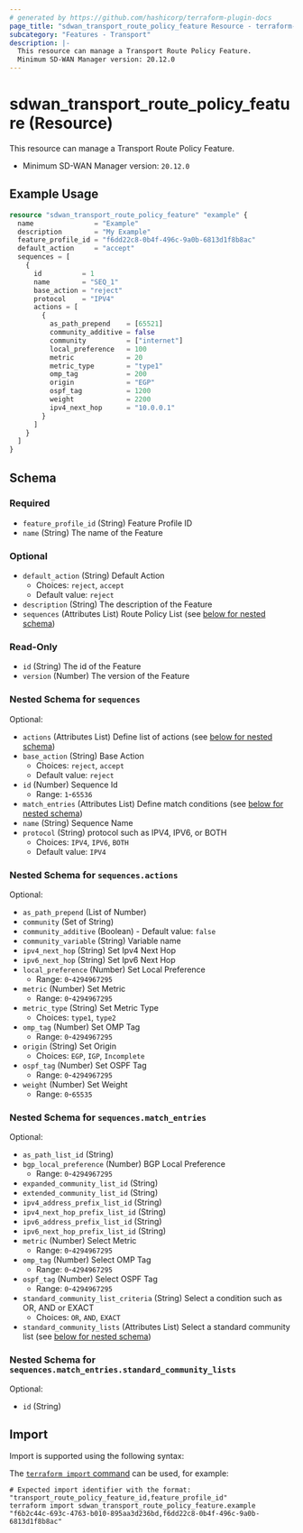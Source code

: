 ```yaml
---
# generated by https://github.com/hashicorp/terraform-plugin-docs
page_title: "sdwan_transport_route_policy_feature Resource - terraform-provider-sdwan"
subcategory: "Features - Transport"
description: |-
  This resource can manage a Transport Route Policy Feature.
  Minimum SD-WAN Manager version: 20.12.0
---
```


# sdwan_transport_route_policy_feature (Resource)

This resource can manage a Transport Route Policy Feature.
  - Minimum SD-WAN Manager version: `20.12.0`

## Example Usage

```terraform
resource "sdwan_transport_route_policy_feature" "example" {
  name               = "Example"
  description        = "My Example"
  feature_profile_id = "f6dd22c8-0b4f-496c-9a0b-6813d1f8b8ac"
  default_action     = "accept"
  sequences = [
    {
      id          = 1
      name        = "SEQ_1"
      base_action = "reject"
      protocol    = "IPV4"
      actions = [
        {
          as_path_prepend    = [65521]
          community_additive = false
          community          = ["internet"]
          local_preference   = 100
          metric             = 20
          metric_type        = "type1"
          omp_tag            = 200
          origin             = "EGP"
          ospf_tag           = 1200
          weight             = 2200
          ipv4_next_hop      = "10.0.0.1"
        }
      ]
    }
  ]
}
```

<!-- schema generated by tfplugindocs -->
## Schema

### Required

- `feature_profile_id` (String) Feature Profile ID
- `name` (String) The name of the Feature

### Optional

- `default_action` (String) Default Action
  - Choices: `reject`, `accept`
  - Default value: `reject`
- `description` (String) The description of the Feature
- `sequences` (Attributes List) Route Policy List (see [below for nested schema](#nestedatt--sequences))

### Read-Only

- `id` (String) The id of the Feature
- `version` (Number) The version of the Feature

<a id="nestedatt--sequences"></a>
### Nested Schema for `sequences`

Optional:

- `actions` (Attributes List) Define list of actions (see [below for nested schema](#nestedatt--sequences--actions))
- `base_action` (String) Base Action
  - Choices: `reject`, `accept`
  - Default value: `reject`
- `id` (Number) Sequence Id
  - Range: `1`-`65536`
- `match_entries` (Attributes List) Define match conditions (see [below for nested schema](#nestedatt--sequences--match_entries))
- `name` (String) Sequence Name
- `protocol` (String) protocol such as IPV4, IPV6, or BOTH
  - Choices: `IPV4`, `IPV6`, `BOTH`
  - Default value: `IPV4`

<a id="nestedatt--sequences--actions"></a>
### Nested Schema for `sequences.actions`

Optional:

- `as_path_prepend` (List of Number)
- `community` (Set of String)
- `community_additive` (Boolean) - Default value: `false`
- `community_variable` (String) Variable name
- `ipv4_next_hop` (String) Set Ipv4 Next Hop
- `ipv6_next_hop` (String) Set Ipv6 Next Hop
- `local_preference` (Number) Set Local Preference
  - Range: `0`-`4294967295`
- `metric` (Number) Set Metric
  - Range: `0`-`4294967295`
- `metric_type` (String) Set Metric Type
  - Choices: `type1`, `type2`
- `omp_tag` (Number) Set OMP Tag
  - Range: `0`-`4294967295`
- `origin` (String) Set Origin
  - Choices: `EGP`, `IGP`, `Incomplete`
- `ospf_tag` (Number) Set OSPF Tag
  - Range: `0`-`4294967295`
- `weight` (Number) Set Weight
  - Range: `0`-`65535`


<a id="nestedatt--sequences--match_entries"></a>
### Nested Schema for `sequences.match_entries`

Optional:

- `as_path_list_id` (String)
- `bgp_local_preference` (Number) BGP Local Preference
  - Range: `0`-`4294967295`
- `expanded_community_list_id` (String)
- `extended_community_list_id` (String)
- `ipv4_address_prefix_list_id` (String)
- `ipv4_next_hop_prefix_list_id` (String)
- `ipv6_address_prefix_list_id` (String)
- `ipv6_next_hop_prefix_list_id` (String)
- `metric` (Number) Select Metric
  - Range: `0`-`4294967295`
- `omp_tag` (Number) Select OMP Tag
  - Range: `0`-`4294967295`
- `ospf_tag` (Number) Select OSPF Tag
  - Range: `0`-`4294967295`
- `standard_community_list_criteria` (String) Select a condition such as OR, AND or EXACT
  - Choices: `OR`, `AND`, `EXACT`
- `standard_community_lists` (Attributes List) Select a standard community list (see [below for nested schema](#nestedatt--sequences--match_entries--standard_community_lists))

<a id="nestedatt--sequences--match_entries--standard_community_lists"></a>
### Nested Schema for `sequences.match_entries.standard_community_lists`

Optional:

- `id` (String)

## Import

Import is supported using the following syntax:

The [`terraform import` command](https://developer.hashicorp.com/terraform/cli/commands/import) can be used, for example:

```shell
# Expected import identifier with the format: "transport_route_policy_feature_id,feature_profile_id"
terraform import sdwan_transport_route_policy_feature.example "f6b2c44c-693c-4763-b010-895aa3d236bd,f6dd22c8-0b4f-496c-9a0b-6813d1f8b8ac"
```
